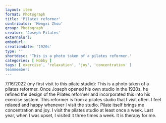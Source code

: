 ```yaml
---
layout: item
format: Photograph
title: 'Pilates reformer'
contributor: 'Mengxi Zhou'
group: Photograph
creator: 'Joseph Pilates'
externalurl: 
embedurl: 
creationdate: '1920s'
type: ''
shortdesc: 'This is a photo taken of a pilates reformer.'
categories: [ Hobby ]
tags: [ exercise', 'relaxation', 'joy', 'concentration' ]
teammember: 
---
```


7/16/2022 (my first visit to this pilate studio): This is a photo taken of a pilates reformer. Once Joseph opened his own studio in the 1920s, he refined the design of the Pilates reformer and incorporated this into his exercise system. This reformer is from a pilates studio that I visit often. I feel relaxed and happy whenever I visit the studio. Pilate itself brings me concentration and joy. I visit the pilates studio at least once a week. Last year, when I was upset, I visited it three times a week. It is therapy for me. 